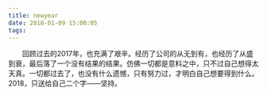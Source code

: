 ```yaml
---
title: newyear
date: 2018-01-09 15:00:05
tags:
---
```

　　回顾过去的2017年，也充满了艰辛。经历了公司的从无到有，也经历了从盛到衰，最后落了一个没有结果的结果。仿佛一切都是意料之中，只不过自己想得太天真。一切都过去了，也没有什么遗憾，只有努力过，才明白自己想要得到什么。2018，只送给自己二个字——坚持。
